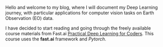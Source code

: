 Hello and welcome to my blog, where I will document my Deep Learning journey, with particular applications for computer vision tasks on Earth Observation (EO) data.

I have decided to start reading and going through the freely available course materials from Fast.ai [Practical Deep Learning for Coders](https://course.fast.ai/). This course uses the **fast.ai** framework and *Pytorch*.


